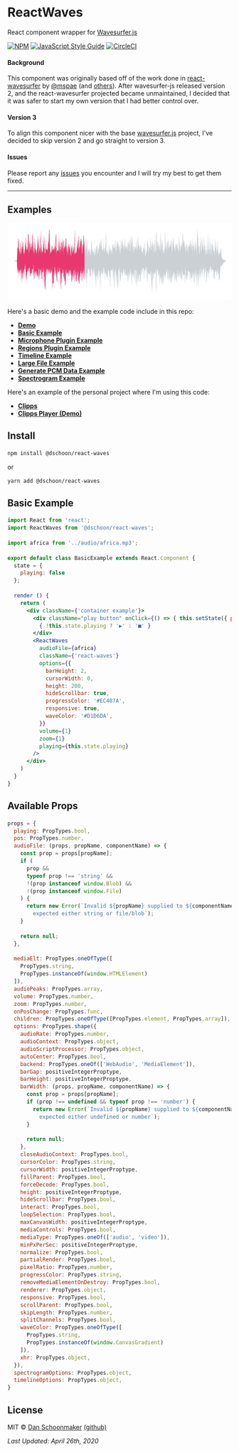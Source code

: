 # ReactWaves

React component wrapper for [Wavesurfer.js](http://wavesurfer-js.org)

[![NPM](https://img.shields.io/npm/v/@dschoon/react-waves.svg)](https://www.npmjs.com/package/@dschoon/react-waves) [![JavaScript Style Guide](https://img.shields.io/badge/code_style-standard-brightgreen.svg)](https://standardjs.com) [![CircleCI](https://circleci.com/gh/dschoon/react-waves.svg?style=svg)](https://circleci.com/gh/dschoon/react-waves)

#### Background
This component was originally based off of the work done in [react-wavesurfer](https://github.com/mspae/react-wavesurfer) by [@mspae](https://github.com/mspae) (and [others]((https://github.com/mspae/react-wavesurfer/graphs/contributors))). After wavesurfer-js released version 2, and the react-wavesurfer projected became unmaintained, I decided that it was safer to start my own version that I had better control over.

#### Version 3
To align this component nicer with the base [wavesurfer.js](https://github.com/katspaugh/wavesurfer.js) project, I've decided to skip version 2 and go straight to version 3.

#### Issues
Please report any [issues](https://github.com/dschoon/react-waves/issues) you encounter and I will try my best to get them fixed.


----

## Examples
![ReactWaves](example/public/react-waves.jpg)

Here's a basic demo and the example code include in this repo:
- **[Demo](https://dschoon.github.io/react-waves/)**
- **[Basic Example](https://github.com/dschoon/react-waves/blob/master/example/src/components/BasicExample.js)**
- **[Microphone Plugin Example](https://github.com/dschoon/react-waves/blob/master/example/src/components/MicrophoneExample.js)**
- **[Regions Plugin Example](https://github.com/dschoon/react-waves/blob/master/example/src/components/RegionsExample.js)**
- **[Timeline Example](https://github.com/dschoon/react-waves/blob/master/example/src/components/TimelineExample.js)**
- **[Large File Example](https://github.com/dschoon/react-waves/blob/master/example/src/components/LargeFilePeaksExample.js)**
- **[Generate PCM Data Example](https://github.com/dschoon/react-waves/blob/master/example/src/components/GetPeaksExample.js)**
- **[Spectrogram Example](https://github.com/dschoon/react-waves/blob/master/example/src/components/SpectrogramExample.js)**

Here's an example of the personal project where I'm using this code:
- **[Clipps](https://clip.ps)**
- **[Clipps Player (Demo)](https://dschoon.github.io/clipp-player)**


## Install

```bash
npm install @dschoon/react-waves
```
or
```bash
yarn add @dschoon/react-waves
```

## Basic Example

```jsx
import React from 'react';
import ReactWaves from '@dschoon/react-waves';

import africa from '../audio/africa.mp3';

export default class BasicExample extends React.Component {
  state = {
    playing: false
  };

  render () {
    return (
      <div className={'container example'}>
        <div className="play button" onClick={() => { this.setState({ playing: !this.state.playing }) }}>
          { !this.state.playing ? '▶' : '■' }
        </div>
        <ReactWaves
          audioFile={africa}
          className={'react-waves'}
          options={{
            barHeight: 2,
            cursorWidth: 0,
            height: 200,
            hideScrollbar: true,
            progressColor: '#EC407A',
            responsive: true,
            waveColor: '#D1D6DA',
          }}
          volume={1}
          zoom={1}
          playing={this.state.playing}
        />
      </div>
    )
  }
}

```

## Available Props

```jsx
props = {
  playing: PropTypes.bool,
  pos: PropTypes.number,
  audioFile: (props, propName, componentName) => {
    const prop = props[propName];
    if (
      prop &&
      typeof prop !== 'string' &&
      !(prop instanceof window.Blob) &&
      !(prop instanceof window.File)
    ) {
      return new Error(`Invalid ${propName} supplied to ${componentName}
        expected either string or file/blob`);
    }

    return null;
  },

  mediaElt: PropTypes.oneOfType([
    PropTypes.string,
    PropTypes.instanceOf(window.HTMLElement)
  ]),
  audioPeaks: PropTypes.array,
  volume: PropTypes.number,
  zoom: PropTypes.number,
  onPosChange: PropTypes.func,
  children: PropTypes.oneOfType([PropTypes.element, PropTypes.array]),
  options: PropTypes.shape({
    audioRate: PropTypes.number,
    audioContext: PropTypes.object,
    audioScriptProcessor: PropTypes.object,
    autoCenter: PropTypes.bool,
    backend: PropTypes.oneOf(['WebAudio', 'MediaElement']),
    barGap: positiveIntegerProptype,
    barHeight: positiveIntegerProptype,
    barWidth: (props, propName, componentName) => {
      const prop = props[propName];
      if (prop !== undefined && typeof prop !== 'number') {
        return new Error(`Invalid ${propName} supplied to ${componentName}
          expected either undefined or number`);
      }

      return null;
    },
    closeAudioContext: PropTypes.bool,
    cursorColor: PropTypes.string,
    cursorWidth: positiveIntegerProptype,
    fillParent: PropTypes.bool,
    forceDecode: PropTypes.bool,
    height: positiveIntegerProptype,
    hideScrollbar: PropTypes.bool,
    interact: PropTypes.bool,
    loopSelection: PropTypes.bool,
    maxCanvasWidth: positiveIntegerProptype,
    mediaControls: PropTypes.bool,
    mediaType: PropTypes.oneOf(['audio', 'video']),
    minPxPerSec: positiveIntegerProptype,
    normalize: PropTypes.bool,
    partialRender: PropTypes.bool,
    pixelRatio: PropTypes.number,
    progressColor: PropTypes.string,
    removeMediaElementOnDestroy: PropTypes.bool,
    renderer: PropTypes.object,
    responsive: PropTypes.bool,
    scrollParent: PropTypes.bool,
    skipLength: PropTypes.number,
    splitChannels: PropTypes.bool,
    waveColor: PropTypes.oneOfType([
      PropTypes.string,
      PropTypes.instanceOf(window.CanvasGradient)
    ]),
    xhr: PropTypes.object,
  }),
  spectrogramOptions: PropTypes.object,
  timelineOptions: PropTypes.object,
}

```

## License

MIT © [Dan Schoonmaker](https://schoon.me) [(github)](https://github.com/dschoon)

_Last Updated: April 26th, 2020_
